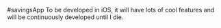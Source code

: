#savingsApp
To be developed in iOS, it will have lots of cool features and will be continuously developed until I die.
